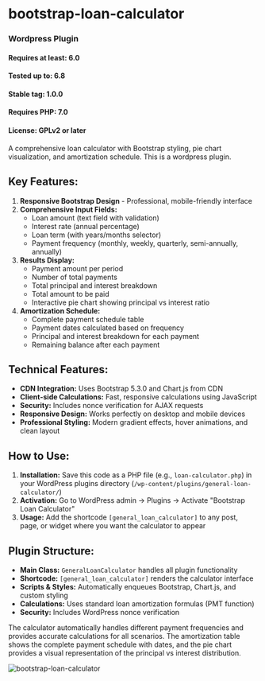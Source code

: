# bootstrap-loan-calculator
### Wordpress Plugin
#### Requires at least: 6.0
#### Tested up to: 6.8
#### Stable tag: 1.0.0
#### Requires PHP: 7.0
#### License: GPLv2 or later
A comprehensive loan calculator with Bootstrap styling, pie chart visualization, and amortization schedule. This is a wordpress plugin.


## Key Features:

1.  **Responsive Bootstrap Design** - Professional, mobile-friendly interface
2.  **Comprehensive Input Fields:**
    -   Loan amount (text field with validation)
    -   Interest rate (annual percentage)
    -   Loan term (with years/months selector)
    -   Payment frequency (monthly, weekly, quarterly, semi-annually, annually)
3.  **Results Display:**
    -   Payment amount per period
    -   Number of total payments
    -   Total principal and interest breakdown
    -   Total amount to be paid
    -   Interactive pie chart showing principal vs interest ratio
4.  **Amortization Schedule:**
    -   Complete payment schedule table
    -   Payment dates calculated based on frequency
    -   Principal and interest breakdown for each payment
    -   Remaining balance after each payment

## Technical Features:

-   **CDN Integration:** Uses Bootstrap 5.3.0 and Chart.js from CDN
-   **Client-side Calculations:** Fast, responsive calculations using JavaScript
-   **Security:** Includes nonce verification for AJAX requests
-   **Responsive Design:** Works perfectly on desktop and mobile devices
-   **Professional Styling:** Modern gradient effects, hover animations, and clean layout

## How to Use:

1.  **Installation:** Save this code as a PHP file (e.g., `loan-calculator.php`) in your WordPress plugins directory (`/wp-content/plugins/general-loan-calculator/`)
2.  **Activation:** Go to WordPress admin → Plugins → Activate "Bootstrap Loan Calculator"
3.  **Usage:** Add the shortcode `[general_loan_calculator]` to any post, page, or widget where you want the calculator to appear

## Plugin Structure:

-   **Main Class:** `GeneralLoanCalculator` handles all plugin functionality
-   **Shortcode:** `[general_loan_calculator]` renders the calculator interface
-   **Scripts & Styles:** Automatically enqueues Bootstrap, Chart.js, and custom styling
-   **Calculations:** Uses standard loan amortization formulas (PMT function)
-   **Security:** Includes WordPress nonce verification

The calculator automatically handles different payment frequencies and provides accurate calculations for all scenarios. The amortization table shows the complete payment schedule with dates, and the pie chart provides a visual representation of the principal vs interest distribution.

![bootstrap-loan-calculator](https://loanfren.com/wp-content/uploads/2025/08/bootstrap-loan-calculator.jpg)
